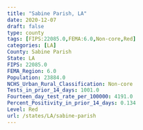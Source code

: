 ```yaml
---
title: "Sabine Parish, LA"
date: 2020-12-07
draft: false
type: county
tags: [FIPS:22085.0,FEMA:6.0,Non-core,Red]
categories: [LA]
County: Sabine Parish
State: LA
FIPS: 22085.0
FEMA_Region: 6.0
Population: 23884.0
NCHS_Urban_Rural_Classification: Non-core
Tests_in_prior_14_days: 1001.0
Fourteen_day_test_rate_per_100000: 4191.0
Percent_Positivity_in_prior_14_days: 0.134
Level: Red
url: /states/LA/sabine-parish
---
```



